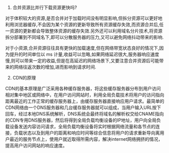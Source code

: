 1. 合并资源比并行下载资源更快吗?

对于体积较大的资源,是否合并对于加载时间没有明显影响,但拆分资源可以更好地利用浏览器缓存,不会因为某个资源的更新导致所有资源缓存失效,而资源合并后,任一资源的更新都会导致整体资源的缓存失效.另外还可以利用域名分片技术,将资源拆分部署到不同域名下,即可以分散服务器的压力,又可以避免网络抖动带来的影响.

对于小资源,合并资源往往具有更快的加载速度,但在网络带宽状态良好的情况下,因为提升的时间单位以 ms 计量,收益可以忽略,如果网络延迟很大,服务器响应速度慢,则可以带来一定的收益,但是在高延迟的网络场景下,又要注意合并资源后可能带来的网络往返次数的增加,进而影响到请求时间.

2. CDN的原理

CDN的基本原理是广泛采用各种缓存服务器，将这些缓存服务器分布到用户访问相对集中地区或网络中，在用户访问网站时，利用全局负载技术将用户的访问指向距离最近的工作正常的缓存服务器上，由缓存服务器直接响应用户请求。最简单的CDN网络由一个DNS服务器和几台缓存服务器就可以组成，当用户输入URL按下回车，经过本地DNS系统解析，DNS系统会最终将域名的解析权交给CNAME指向的CDN专用DNS服务器，然后将得到全局负载均衡设备的IP地址，用户向全局负载设备发送内容访问请求，全局负载均衡设备将实时根据网络流量和各节点的连接，负载状态以及到用户的距离和响应时间等综合信息将用户的请求重新导向离用户最近的服务节点上，使用户就近取得所需内容，解决internet网络拥挤的情况，提高用户访问网站的响应速度。
